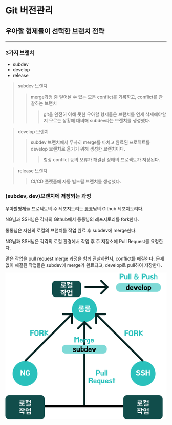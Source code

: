 # Git 버전관리

## 우아할 형제들이 선택한 브랜치 전략
---
### 3가지 브랜치
- subdev
- develop
- release
> subdev 브랜치
>> merge과정 중 일어날 수 있는 모든 conflict를 기록하고, conflict를 관찰하는 브랜치
>>> git을 완전히 이해 못한 우아할 형제들은 브랜치를 언제 삭제해야할 지 모르는 상황에 대비해 subdev라는 브랜치를 생성했다.

> develop 브랜치
>> subdev 브랜치에서 무사히 merge를 마치고 완료된 프로젝트를 develop 브랜치로 옮기기 위해 생성한 브랜치이다.
>>> 항상 confilct 등의 오류가 해결된 상태의 프로젝트가 저장된다.

> release 브랜치
>> CI/CD 플랫폼에 자동 빌드될 브랜치를 생성했다.

### (subdev, dev)브랜치에 저장되는 과정

우아할형제들 프로젝트의 주 레포지토리는 [롱롱](https://github.com/rjsej12/woowahal)님의 Github 레포지토리다.

NG님과 SSH님은 각자의 Github에서 롱롱님의 레포지토리를 fork한다.

롱롱님은 자신의 로컬의 브랜치를 작업 완료 후 subdev에 merge한다.

NG님과 SSH님은 각각의 로컬 환경에서 작업 후 주 저장소에 Pull Request를 요청한다.

맡은 작업을 pull request merge 과정을 함께 관찰하면서, conflict를 해결한다.
문제없이 해결된 작업들은 subdev에 merge가 완료되고, develop로 pull하여 저장한다.

![gitflow](./imgs/git/gitflow.png)